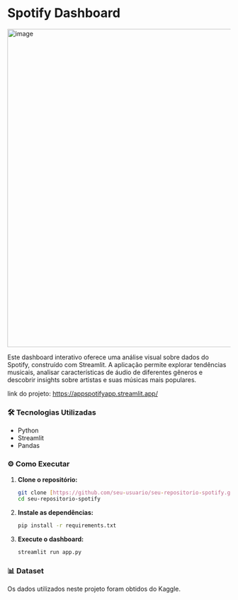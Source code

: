 # Spotify Dashboard

<img width="1916" height="717" alt="image" src="https://github.com/user-attachments/assets/59971492-8c25-46f7-8188-9b53af47da0d" />


Este dashboard interativo oferece uma análise visual sobre dados do Spotify, construído com Streamlit. A aplicação permite explorar tendências musicais, analisar características de áudio de diferentes gêneros e descobrir insights sobre artistas e suas músicas mais populares.

link do projeto: https://appspotifyapp.streamlit.app/

### 🛠️ Tecnologias Utilizadas

* Python
* Streamlit
* Pandas

### ⚙️ Como Executar

1.  **Clone o repositório:**
    ```bash
    git clone [https://github.com/seu-usuario/seu-repositorio-spotify.git](https://github.com/seu-usuario/seu-repositorio-spotify.git)
    cd seu-repositorio-spotify
    ```

2.  **Instale as dependências:**
    ```bash
    pip install -r requirements.txt
    ```

3.  **Execute o dashboard:**
    ```bash
    streamlit run app.py
    ```

### 📊 Dataset

Os dados utilizados neste projeto foram obtidos do Kaggle.
